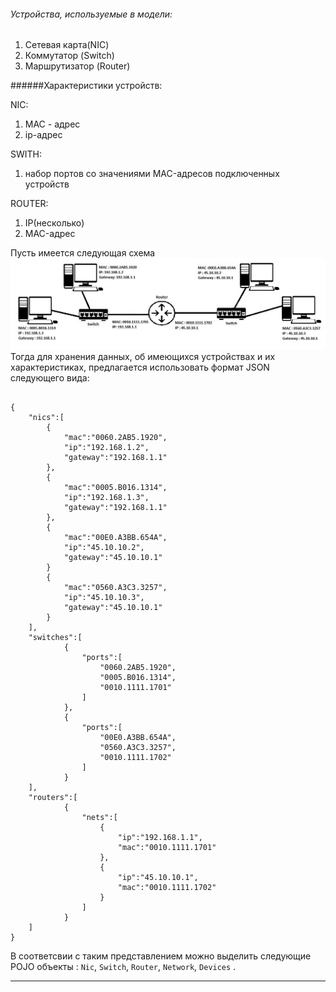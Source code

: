 ###### Устройства, используемые в модели:
1. Сетевая карта(NIC)
2. Коммутатор (Switch)
3. Маршрутизатор (Router)

######Характеристики устройств:

NIC:
1. MAC - адрес
2. ip-адрес

SWITH:
1. набор портов со значениями MAC-адресов подключенных устройств

ROUTER:
1. IP(несколько)
2. MAC-адрес

Пусть имеется следующая схема
![Image alt](https://github.com/VarvaraPozdeeva/Project/raw/develop/image/Shema.jpg)
Тогда для хранения данных, об имеющихся устройствах и их характеристиках, предлагается использовать формат JSON следующего вида:

```

{
	"nics":[
		{
			"mac":"0060.2AB5.1920",
			"ip":"192.168.1.2",
			"gateway":"192.168.1.1"
		},
		{
			"mac":"0005.B016.1314",
			"ip":"192.168.1.3",
			"gateway":"192.168.1.1"
		},
		{
			"mac":"00E0.A3BB.654A",
			"ip":"45.10.10.2",
			"gateway":"45.10.10.1"
		}
        {
			"mac":"0560.A3C3.3257",
			"ip":"45.10.10.3",
			"gateway":"45.10.10.1"
		}
	],
	"switches":[
			{
				"ports":[
                	"0060.2AB5.1920",
                    "0005.B016.1314",
                    "0010.1111.1701"
				]
			},
			{
				"ports":[
					"00E0.A3BB.654A",
                    "0560.A3C3.3257",
					"0010.1111.1702"
				]
			}
	],
	"routers":[
			{
				"nets":[
					{
						"ip":"192.168.1.1",
						"mac":"0010.1111.1701"
					},
					{
						"ip":"45.10.10.1",
						"mac":"0010.1111.1702"
					}
				]
			}
	]
}
```

В соответсвии с таким представлением можно выделить следующие POJO объекты : `Nic`, `Switch`, `Router`, `Network`, `Devices` .

<hr>
